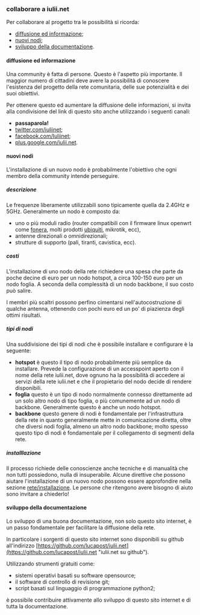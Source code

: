 ### collaborare a iulii.net

Per collaborare al progetto tra le possibilità si ricorda:

* [diffusione ed informazione](#diff);
* [nuovi nodi](#nodi);
* [sviluppo della documentazione](#docs).

#### <a id="diff"></a>diffusione ed informazione

Una community è fatta di persone. Questo è l'aspetto più importante. 
Il maggior numero di cittadini deve avere la possibilità di conoscere l'esistenza del progetto della rete comunitaria, delle sue potenzialità e dei suoi obiettivi.

Per ottenere questo ed aumentare la diffusione delle informazioni, si invita alla condivisione del link di questo sito anche utilizzando i seguenti canali:

* **passaparola!**
* [twitter.com/iuliinet](https://twitter.com/#!/iuliinet "account twitter di iulii.net");
* [facebook.com/Iuliinet](https://www.facebook.com/Iuliinet "pagina facebook di iulii.net");
* [plus.google.com/iulii.net](https://plus.google.com/b/110840868072539432354/ "pagina google+ di iulii.net").

#### <a id="nodi"></a> nuovi nodi

L'installazione di un nuovo nodo è probabilmente l'obiettivo che ogni membro della community intende perseguire. 

##### descrizione

Le frequenze liberamente utilizzabili sono tipicamente quella da 2.4GHz e 5GHz. Generalmente un nodo è composto da:

* uno o più moduli radio (router compatibili con il firmware linux openwrt come [fonera](http://wiki.openwrt.org/toh/fon/fonera "fonera su openwrt"), molti prodotti [ubiquiti](http://www.ubnt.com/airmax "sito internet prodotti ubiquit"), mikrotik, ecc), 
* antenne direzionali o omnidirezionali;
* strutture di supporto (pali, tiranti, cavistica, ecc).

##### costi

L'installazione di uno nodo della rete richiedere una spesa che parte da poche decine di euro per un nodo hotspot, a circa 100-150 euro per un nodo foglia. A seconda della complessità di un nodo backbone, il suo costo può salire.

I membri più scaltri possono perfino cimentarsi nell'autocostruzione di qualche antenna, ottenendo con pochi euro ed un po' di piazienza degli ottimi risultati.

##### tipi di nodi

Una suddivisione dei tipi di nodi che è possibile installare e configurare è la seguente:

* **hotspot** è questo il tipo di nodo probabilmente più semplice da installare. Prevede la configurazione di un accesspoint aperto con il nome della rete iulii.net, dove ognuno ha la possibilità di accedere ai servizi della rete iulii.net e che il propietario del nodo decide di rendere disponibili.
* **foglia** questo è un tipo di nodo normalmente connesso direttamente ad un solo altro nodo di tipo foglia, o più comunemente ad un nodo di backbone. Generalmente questo è anche un nodo hotspot.
* **backbone** questo genere di nodi è fondamentale per l'infrastruttura della rete in quanto generalmente mette in comunicazione diretta, oltre che diversi nodi foglia, almeno un altro nodo backbone; molto spesso questo tipo di nodi è fondamentale per il collegamento di segmenti della rete.

##### installlazione

Il processo richiede delle conoscienze anche tecniche e di manualità che non tutti possiedono, nulla di insuperabile. Alcune direttive che possono aiutare l'installazione di un nuovo nodo possono essere approfondire nella sezione [rete/installazione](./rete/installazione.html "installazione nuovo nodo di iulii.net"). Le persone che ritengono avere bisogno di aiuto sono invitare a chiederlo!

#### <a id="docs"></a> sviluppo della documentazione

Lo sviluppo di una buona documentazione, non solo questo sito internet, è un passo fondamentale per facilitare la diffusione della rete.

In particolare i sorgenti di questo sito internet sono disponibili su github all'indirizzo [https://github.com/lucapost/iulii.net](https://github.com/lucapost/iulii.net "iulii.net su github"). 

Utilizzando strumenti gratuiti come:

* sistemi operativi basati su software opensource;
* il software di controllo di revisione git;
* script basati sul linguaggio di programmazione python2;

è possibile contribuire attivamente allo sviluppo di questo sito internet e di tutta la documentazione.
